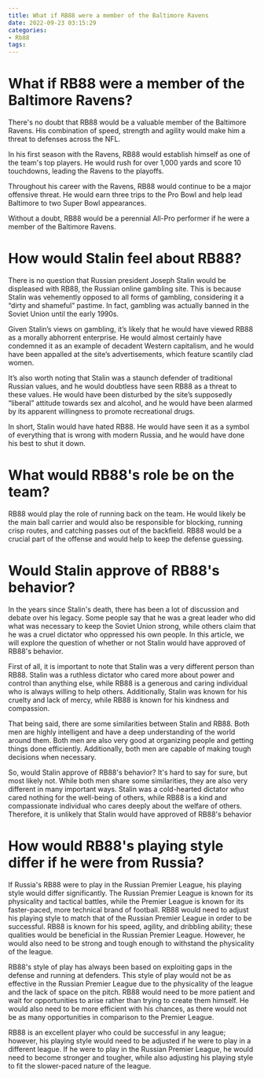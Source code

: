 ```yaml
---
title: What if RB88 were a member of the Baltimore Ravens
date: 2022-09-23 03:15:29
categories:
- Rb88
tags:
---
```



#  What if RB88 were a member of the Baltimore Ravens?

There's no doubt that RB88 would be a valuable member of the Baltimore Ravens. His combination of speed, strength and agility would make him a threat to defenses across the NFL.

In his first season with the Ravens, RB88 would establish himself as one of the team's top players. He would rush for over 1,000 yards and score 10 touchdowns, leading the Ravens to the playoffs.

Throughout his career with the Ravens, RB88 would continue to be a major offensive threat. He would earn three trips to the Pro Bowl and help lead Baltimore to two Super Bowl appearances.

Without a doubt, RB88 would be a perennial All-Pro performer if he were a member of the Baltimore Ravens.

#  How would Stalin feel about RB88?

There is no question that Russian president Joseph Stalin would be displeased with RB88, the Russian online gambling site. This is because Stalin was vehemently opposed to all forms of gambling, considering it a “dirty and shameful” pastime. In fact, gambling was actually banned in the Soviet Union until the early 1990s.

Given Stalin’s views on gambling, it’s likely that he would have viewed RB88 as a morally abhorrent enterprise. He would almost certainly have condemned it as an example of decadent Western capitalism, and he would have been appalled at the site’s advertisements, which feature scantily clad women.

It’s also worth noting that Stalin was a staunch defender of traditional Russian values, and he would doubtless have seen RB88 as a threat to these values. He would have been disturbed by the site’s supposedly “liberal” attitude towards sex and alcohol, and he would have been alarmed by its apparent willingness to promote recreational drugs.

In short, Stalin would have hated RB88. He would have seen it as a symbol of everything that is wrong with modern Russia, and he would have done his best to shut it down.

#  What would RB88's role be on the team?

RB88 would play the role of running back on the team. He would likely be the main ball carrier and would also be responsible for blocking, running crisp routes, and catching passes out of the backfield. RB88 would be a crucial part of the offense and would help to keep the defense guessing.

#  Would Stalin approve of RB88's behavior?

In the years since Stalin's death, there has been a lot of discussion and debate over his legacy. Some people say that he was a great leader who did what was necessary to keep the Soviet Union strong, while others claim that he was a cruel dictator who oppressed his own people. In this article, we will explore the question of whether or not Stalin would have approved of RB88's behavior.

First of all, it is important to note that Stalin was a very different person than RB88. Stalin was a ruthless dictator who cared more about power and control than anything else, while RB88 is a generous and caring individual who is always willing to help others. Additionally, Stalin was known for his cruelty and lack of mercy, while RB88 is known for his kindness and compassion.

That being said, there are some similarities between Stalin and RB88. Both men are highly intelligent and have a deep understanding of the world around them. Both men are also very good at organizing people and getting things done efficiently. Additionally, both men are capable of making tough decisions when necessary.

So, would Stalin approve of RB88's behavior? It's hard to say for sure, but most likely not. While both men share some similarities, they are also very different in many important ways. Stalin was a cold-hearted dictator who cared nothing for the well-being of others, while RB88 is a kind and compassionate individual who cares deeply about the welfare of others. Therefore, it is unlikely that Stalin would have approved of RB88's behavior

#  How would RB88's playing style differ if he were from Russia?

If Russia's RB88 were to play in the Russian Premier League, his playing style would differ significantly. The Russian Premier League is known for its physicality and tactical battles, while the Premier League is known for its faster-paced, more technical brand of football. RB88 would need to adjust his playing style to match that of the Russian Premier League in order to be successful. RB88 is known for his speed, agility, and dribbling ability; these qualities would be beneficial in the Russian Premier League. However, he would also need to be strong and tough enough to withstand the physicality of the league.

RB88's style of play has always been based on exploiting gaps in the defense and running at defenders. This style of play would not be as effective in the Russian Premier League due to the physicality of the league and the lack of space on the pitch. RB88 would need to be more patient and wait for opportunities to arise rather than trying to create them himself. He would also need to be more efficient with his chances, as there would not be as many opportunities in comparison to the Premier League.

RB88 is an excellent player who could be successful in any league; however, his playing style would need to be adjusted if he were to play in a different league. If he were to play in the Russian Premier League, he would need to become stronger and tougher, while also adjusting his playing style to fit the slower-paced nature of the league.